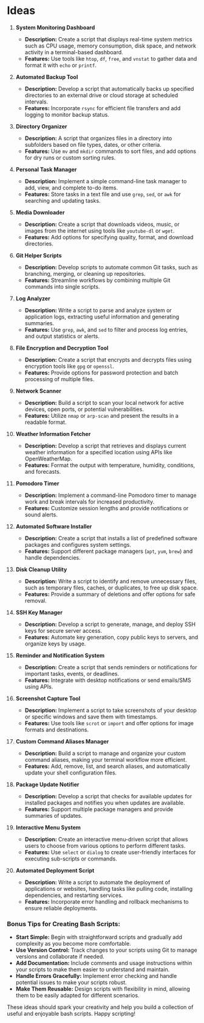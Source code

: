 # Ideas

1. **System Monitoring Dashboard**
   - **Description:** Create a script that displays real-time system metrics such as CPU usage, memory consumption, disk space, and network activity in a terminal-based dashboard.
   - **Features:** Use tools like `htop`, `df`, `free`, and `vnstat` to gather data and format it with `echo` or `printf`.

2. **Automated Backup Tool**
   - **Description:** Develop a script that automatically backs up specified directories to an external drive or cloud storage at scheduled intervals.
   - **Features:** Incorporate `rsync` for efficient file transfers and add logging to monitor backup status.

3. **Directory Organizer**
   - **Description:** A script that organizes files in a directory into subfolders based on file types, dates, or other criteria.
   - **Features:** Use `mv` and `mkdir` commands to sort files, and add options for dry runs or custom sorting rules.

4. **Personal Task Manager**
   - **Description:** Implement a simple command-line task manager to add, view, and complete to-do items.
   - **Features:** Store tasks in a text file and use `grep`, `sed`, or `awk` for searching and updating tasks.

5. **Media Downloader**
   - **Description:** Create a script that downloads videos, music, or images from the internet using tools like `youtube-dl` or `wget`.
   - **Features:** Add options for specifying quality, format, and download directories.

6. **Git Helper Scripts**
   - **Description:** Develop scripts to automate common Git tasks, such as branching, merging, or cleaning up repositories.
   - **Features:** Streamline workflows by combining multiple Git commands into single scripts.

7. **Log Analyzer**
   - **Description:** Write a script to parse and analyze system or application logs, extracting useful information and generating summaries.
   - **Features:** Use `grep`, `awk`, and `sed` to filter and process log entries, and output statistics or alerts.

8. **File Encryption and Decryption Tool**
   - **Description:** Create a script that encrypts and decrypts files using encryption tools like `gpg` or `openssl`.
   - **Features:** Provide options for password protection and batch processing of multiple files.

9. **Network Scanner**
   - **Description:** Build a script to scan your local network for active devices, open ports, or potential vulnerabilities.
   - **Features:** Utilize `nmap` or `arp-scan` and present the results in a readable format.

10. **Weather Information Fetcher**
    - **Description:** Develop a script that retrieves and displays current weather information for a specified location using APIs like OpenWeatherMap.
    - **Features:** Format the output with temperature, humidity, conditions, and forecasts.

11. **Pomodoro Timer**
    - **Description:** Implement a command-line Pomodoro timer to manage work and break intervals for increased productivity.
    - **Features:** Customize session lengths and provide notifications or sound alerts.

12. **Automated Software Installer**
    - **Description:** Create a script that installs a list of predefined software packages and configures system settings.
    - **Features:** Support different package managers (`apt`, `yum`, `brew`) and handle dependencies.

13. **Disk Cleanup Utility**
    - **Description:** Write a script to identify and remove unnecessary files, such as temporary files, caches, or duplicates, to free up disk space.
    - **Features:** Provide a summary of deletions and offer options for safe removal.

14. **SSH Key Manager**
    - **Description:** Develop a script to generate, manage, and deploy SSH keys for secure server access.
    - **Features:** Automate key generation, copy public keys to servers, and organize keys by usage.

15. **Reminder and Notification System**
    - **Description:** Create a script that sends reminders or notifications for important tasks, events, or deadlines.
    - **Features:** Integrate with desktop notifications or send emails/SMS using APIs.

16. **Screenshot Capture Tool**
    - **Description:** Implement a script to take screenshots of your desktop or specific windows and save them with timestamps.
    - **Features:** Use tools like `scrot` or `import` and offer options for image formats and destinations.

17. **Custom Command Aliases Manager**
    - **Description:** Build a script to manage and organize your custom command aliases, making your terminal workflow more efficient.
    - **Features:** Add, remove, list, and search aliases, and automatically update your shell configuration files.

18. **Package Update Notifier**
    - **Description:** Develop a script that checks for available updates for installed packages and notifies you when updates are available.
    - **Features:** Support multiple package managers and provide summaries of updates.

19. **Interactive Menu System**
    - **Description:** Create an interactive menu-driven script that allows users to choose from various options to perform different tasks.
    - **Features:** Use `select` or `dialog` to create user-friendly interfaces for executing sub-scripts or commands.

20. **Automated Deployment Script**
    - **Description:** Write a script to automate the deployment of applications or websites, handling tasks like pulling code, installing dependencies, and restarting services.
    - **Features:** Incorporate error handling and rollback mechanisms to ensure reliable deployments.

### Bonus Tips for Creating Bash Scripts:

- **Start Simple:** Begin with straightforward scripts and gradually add complexity as you become more comfortable.
- **Use Version Control:** Track changes to your scripts using Git to manage versions and collaborate if needed.
- **Add Documentation:** Include comments and usage instructions within your scripts to make them easier to understand and maintain.
- **Handle Errors Gracefully:** Implement error checking and handle potential issues to make your scripts robust.
- **Make Them Reusable:** Design scripts with flexibility in mind, allowing them to be easily adapted for different scenarios.

These ideas should spark your creativity and help you build a collection of useful and enjoyable bash scripts. Happy scripting!
